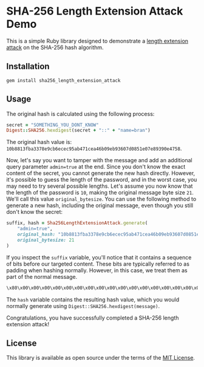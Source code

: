 # SHA-256 Length Extension Attack Demo

This is a simple Ruby library designed to demonstrate a [length extension attack](https://en.wikipedia.org/wiki/Length_extension_attack) on the SHA-256 hash algorithm.

## Installation

```shell
gem install sha256_length_extension_attack
```

## Usage
The original hash is calculated using the following process:

```ruby
secret = "SOMETHING_YOU_DONT_KNOW"
Digest::SHA256.hexdigest(secret + "::" + "name=bran")
```

The original hash value is: `10b8813fba3378e9cb6ecec95ab471cea46b09eb93607d0851e07e89390e4758`.

Now, let's say you want to tamper with the message and add an additional query parameter `admin=true` at the end. Since you don't know the exact content of the secret, you cannot generate the new hash directly. However, it's possible to guess the length of the password, and in the worst case, you may need to try several possible lengths. Let's assume you now know that the length of the password is `10`, making the original message byte size `21`. We'll call this value `original_bytesize`. You can use the following method to generate a new hash, including the original message, even though you still don't know the secret:

```ruby
suffix, hash = Sha256LengthExtensionAttack.generate(
    "admin=true",
    original_hash: "10b8813fba3378e9cb6ecec95ab471cea46b09eb93607d0851e07e89390e4758",
    original_bytesize: 21
)
```

If you inspect the `suffix` variable, you'll notice that it contains a sequence of bits before our targeted content. These bits are typically referred to as padding when hashing normally. However, in this case, we treat them as part of the normal message.

```ruby
\x80\x00\x00\x00\x00\x00\x00\x00\x00\x00\x00\x00\x00\x00\x00\x00\x00\x00\x00\x00\x00\x00\x00\x00\x00\x00\x00\x00\x00\x00\x00\x00\x00\x00\x00\x00\x00\x00\x00\x00\x00\xA8&admin=true
```

The `hash` variable contains the resulting hash value, which you would normally generate using `Digest::SHA256.hexdigest(message)`.

Congratulations, you have successfully completed a SHA-256 length extension attack!

## License

This library is available as open source under the terms of the [MIT License](https://opensource.org/licenses/MIT).
